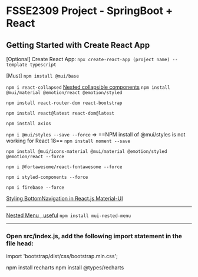 # FSSE2309 Project - SpringBoot + React

## Getting Started with Create React App

[Optional] Create React App:
`npx create-react-app (project name) --template typescript`

[Must]
`npm install @mui/base`

`npm i react-collapsed`
[Nested collapsible components](https://blog.logrocket.com/create-collapsible-react-components-react-collapsed/)
`npm install @mui/material @emotion/react @emotion/styled`

`npm install react-router-dom react-bootstrap`

`npm install react@latest react-dom@latest`

`npm install axios`

`npm i @mui/styles --save --force` => ==NPM install of @mui/styles is not working for React 18==
`npm install moment --save`

`npm install @mui/icons-material @mui/material @emotion/styled @emotion/react --force`

`npm i @fortawesome/react-fontawesome --force`

`npm i styled-components --force`

`npm i firebase --force` 

[Styling BottomNavigation in React.js Material-UI](https://stackoverflow.com/questions/54375096/styling-bottomnavigation-in-react-js-material-ui)

---

[Nested Menu , useful](https://mui-nested-menu.vercel.app/installation)
`npm install mui-nested-menu`

---

### Open src/index.js, add the following import statement in the file head:

import 'bootstrap/dist/css/bootstrap.min.css';

npm install recharts
npm install @types/recharts
